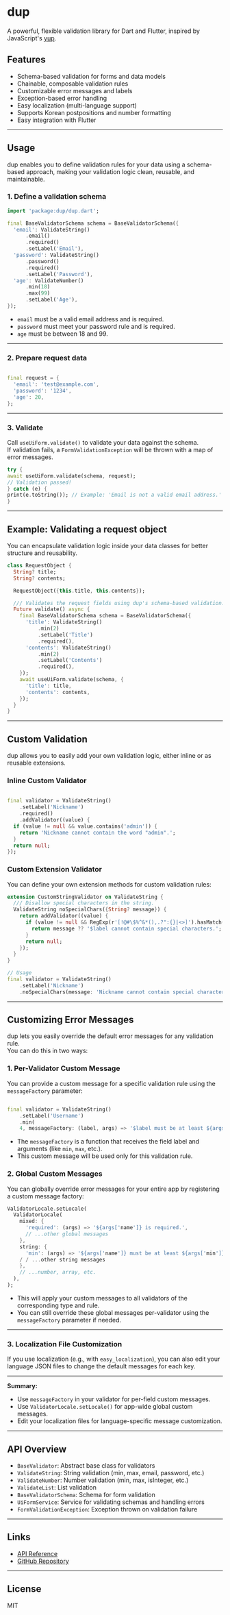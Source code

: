 # dup

A powerful, flexible validation library for Dart and Flutter, inspired by
JavaScript's [yup](https://github.com/jquense/yup).

## Features

- Schema-based validation for forms and data models
- Chainable, composable validation rules
- Customizable error messages and labels
- Exception-based error handling
- Easy localization (multi-language support)
- Supports Korean postpositions and number formatting
- Easy integration with Flutter

---

## Usage

dup enables you to define validation rules for your data using a schema-based approach, making your
validation logic clean, reusable, and maintainable.

### 1. Define a validation schema

```dart
import 'package:dup/dup.dart';

final BaseValidatorSchema schema = BaseValidatorSchema({
  'email': ValidateString()
      .email()
      .required()
      .setLabel('Email'),
  'password': ValidateString()
      .password()
      .required()
      .setLabel('Password'),
  'age': ValidateNumber()
      .min(18)
      .max(99)
      .setLabel('Age'),
});
```

- `email` must be a valid email address and is required.
- `password` must meet your password rule and is required.
- `age` must be between 18 and 99.

---

### 2. Prepare request data

```dart

final request = {
  'email': 'test@example.com',
  'password': '1234',
  'age': 20,
};
```

---

### 3. Validate

Call `useUiForm.validate()` to validate your data against the schema.  
If validation fails, a `FormValidationException` will be thrown with a map of error messages.

```dart
try {
await useUiForm.validate(schema, request);
// Validation passed!
} catch (e) {
print(e.toString()); // Example: 'Email is not a valid email address.'
}
```

---

## Example: Validating a request object

You can encapsulate validation logic inside your data classes for better structure and reusability.

```dart
class RequestObject {
  String? title;
  String? contents;

  RequestObject({this.title, this.contents});

  /// Validates the request fields using dup's schema-based validation.
  Future validate() async {
    final BaseValidatorSchema schema = BaseValidatorSchema({
      'title': ValidateString()
          .min(2)
          .setLabel('Title')
          .required(),
      'contents': ValidateString()
          .min(2)
          .setLabel('Contents')
          .required(),
    });
    await useUiForm.validate(schema, {
      'title': title,
      'contents': contents,
    });
  }
}
```

---

## Custom Validation

dup allows you to easily add your own validation logic, either inline or as reusable extensions.

### Inline Custom Validator

```dart

final validator = ValidateString()
    .setLabel('Nickname')
    .required()
    .addValidator((value) {
  if (value != null && value.contains('admin')) {
    return 'Nickname cannot contain the word "admin".';
  }
  return null;
});
```

### Custom Extension Validator

You can define your own extension methods for custom validation rules:

```dart
extension CustomStringValidator on ValidateString {
  /// Disallow special characters in the string.
  ValidateString noSpecialChars({String? message}) {
    return addValidator((value) {
      if (value != null && RegExp(r'[!@#\$%^&*(),.?":{}|<>]').hasMatch(value)) {
        return message ?? '$label cannot contain special characters.';
      }
      return null;
    });
  }
}

// Usage
final validator = ValidateString()
    .setLabel('Nickname')
    .noSpecialChars(message: 'Nickname cannot contain special characters!');
```

---

## Customizing Error Messages

dup lets you easily override the default error messages for any validation rule.  
You can do this in two ways:

### 1. Per-Validator Custom Message

You can provide a custom message for a specific validation rule using the `messageFactory`
parameter:

```dart

final validator = ValidateString()
    .setLabel('Username')
    .min(
    4, messageFactory: (label, args) => '$label must be at least ${args['min']} characters long.');
```

- The `messageFactory` is a function that receives the field label and arguments (like `min`, `max`,
  etc.).
- This custom message will be used only for this validation rule.

### 2. Global Custom Messages

You can globally override error messages for your entire app by registering a custom message
factory:

```dart
ValidatorLocale.setLocale(
  ValidatorLocale(
    mixed: {
      'required': (args) => '${args['name']} is required.',
      // ...other global messages
    },
    string: {
      'min': (args) => '${args['name']} must be at least ${args['min']} characters long.',
    / / ...other string messages
    },
    // ...number, array, etc.
  ),
);
```

- This will apply your custom messages to all validators of the corresponding type and rule.
- You can still override these global messages per-validator using the `messageFactory` parameter if
  needed.

---

### 3. Localization File Customization

If you use localization (e.g., with `easy_localization`), you can also edit your language JSON files
to change the default messages for each key.

---

**Summary:**

- Use `messageFactory` in your validator for per-field custom messages.
- Use `ValidatorLocale.setLocale()` for app-wide global custom messages.
- Edit your localization files for language-specific message customization.

---

## API Overview

- `BaseValidator`: Abstract base class for validators
- `ValidateString`: String validation (min, max, email, password, etc.)
- `ValidateNumber`: Number validation (min, max, isInteger, etc.)
- `ValidateList`: List validation
- `BaseValidatorSchema`: Schema for form validation
- `UiFormService`: Service for validating schemas and handling errors
- `FormValidationException`: Exception thrown on validation failure

---

## Links

- [API Reference](https://pub.dev/documentation/dup/latest/)
- [GitHub Repository](https://github.com/muminjun/dup)

---

## License

MIT
